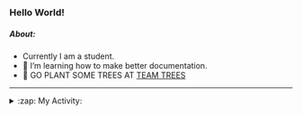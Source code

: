 ### Hello World!

##### About:
- Currently I am a student.
- 🌱 I’m learning how to make better documentation.
- 🌱 GO PLANT SOME TREES AT [TEAM TREES](https://teamtrees.org/)

---
<details>
  <summary>:zap: My Activity:</summary>
  
<!--START_SECTION:waka-->
![Code Time](http://img.shields.io/badge/Code%20Time-1%2C152%20hrs%205%20mins-blue)

**I'm a Night 🦉** 

```text
🌞 Morning                1422 commits        ██░░░░░░░░░░░░░░░░░░░░░░░   09.19 % 
🌆 Daytime                5485 commits        █████████░░░░░░░░░░░░░░░░   35.46 % 
🌃 Evening                4446 commits        ███████░░░░░░░░░░░░░░░░░░   28.75 % 
🌙 Night                  4113 commits        ███████░░░░░░░░░░░░░░░░░░   26.59 % 
```
📅 **I'm Most Productive on Wednesday** 

```text
Monday                   2325 commits        ████░░░░░░░░░░░░░░░░░░░░░   15.03 % 
Tuesday                  2020 commits        ███░░░░░░░░░░░░░░░░░░░░░░   13.06 % 
Wednesday                3576 commits        ██████░░░░░░░░░░░░░░░░░░░   23.12 % 
Thursday                 1909 commits        ███░░░░░░░░░░░░░░░░░░░░░░   12.34 % 
Friday                   1514 commits        ██░░░░░░░░░░░░░░░░░░░░░░░   09.79 % 
Saturday                 1383 commits        ██░░░░░░░░░░░░░░░░░░░░░░░   08.94 % 
Sunday                   2739 commits        ████░░░░░░░░░░░░░░░░░░░░░   17.71 % 
```


📊 **This Week I Spent My Time On** 

```text
🔥 Editors: 
VS Code                  5 hrs 47 mins       █████████████████████████   100.00 % 

🐱‍💻 Projects: 
giveth-dapps-v2          3 hrs 18 mins       ██████████████░░░░░░░░░░░   57.16 % 
praise                   2 hrs 28 mins       ███████████░░░░░░░░░░░░░░   42.84 % 
```


 Last Updated on 13/07/2023 18:10:25 UTC
<!--END_SECTION:waka-->
</details>
